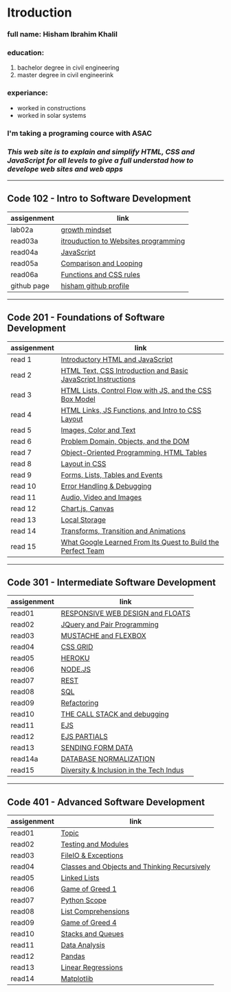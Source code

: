 # Itroduction
### full name: Hisham Ibrahim Khalil
### education:
 1. bachelor degree in civil engineering
 2. master degree in civil engineerink
### experiance:
 - worked in constructions
 - worked in solar systems
### I'm taking a programing cource with ASAC
### **_This web site is to explain and simplify HTML, CSS and JavaScript for all levels to give a full understad how to develope web sites and web apps_**  
_________________________________________________________________________

## Code 102 - Intro to Software Development

| assigenment | link |
| ----------- | ---- |
| lab02a | [growth mindset](lab02a.md) |
| read03a | [itrouduction to Websites programming ](read03a.md) |
| read04a | [JavaScript](read04.md) |
| read05a | [Comparison and Looping](read05.md) |
| read06a | [Functions and CSS rules](read05.md) |
| github page | [hisham github profile](https://github.com/HishamKhalil1990) |

____________________________________________________________________________

## Code 201 - Foundations of Software Development

| assigenment | link |
| ----------- | ---- |
| read 1 | [Introductory HTML and JavaScript](201/read1.md) |
| read 2 | [HTML Text, CSS Introduction and Basic JavaScript Instructions](201/read2.md) |
| read 3 | [HTML Lists, Control Flow with JS, and the CSS Box Model](201/read3.md) |
| read 4 | [HTML Links, JS Functions, and Intro to CSS Layout](201/read4.md) |
| read 5 | [Images, Color and Text](201/read5.md) |
| read 6 | [Problem Domain, Objects, and the DOM](201/read6.md) |
| read 7 | [Object-Oriented Programming, HTML Tables](201/read7.md) |
| read 8 | [Layout in CSS](201/read8.md) |
| read 9 | [Forms, Lists, Tables and Events](201/read9.md) |
| read 10 | [Error Handling & Debugging](201/read10.md) |
| read 11 | [Audio, Video and Images](201/read11.md) |
| read 12 | [Chart.js, Canvas](201/read12.md) |
| read 13 | [Local Storage](201/read13.md) |
| read 14 | [Transforms, Transition and Animations](201/read14.md) |
| read 15 | [What Google Learned From Its Quest to Build the Perfect Team](201/read15.md) |

____________________________________________________________________________

## Code 301 - Intermediate Software Development

| assigenment | link |
| ----------- | ---- |
| read01 | [RESPONSIVE WEB DESIGN and FLOATS](301/read01.md) |
| read02 | [JQuery and Pair Programming](301/read02.md) |
| read03 | [MUSTACHE and FLEXBOX](301/read03.md) |
| read04 | [CSS GRID](301/read04.md) |
| read05 | [HEROKU](301/read05.md) |
| read06 | [NODE.JS](301/read06.md) |
| read07 | [REST](301/read07.md) |
| read08 | [SQL](301/read08.md) |
| read09 | [Refactoring](301/read09.md) |
| read10 | [THE CALL STACK and debugging](301/read10.md) |
| read11 | [EJS](301/read11.md) |
| read12 | [EJS PARTIALS](301/read12.md) |
| read13 | [SENDING FORM DATA](301/read13.md) |
| read14a | [DATABASE NORMALIZATION](301/read14a.md) |
| read15 | [Diversity & Inclusion in the Tech Indus](301/read15.md) |

____________________________________________________________________________

## Code 401 - Advanced Software Development

| assigenment | link |
| ----------- | ---- |
| read01 | [Topic](401/read01.md) |
| read02 | [Testing and Modules](401/read02.md) |
| read03 | [FileIO & Exceptions](401/read03.md) |
| read04 | [Classes and Objects and Thinking Recursively](401/read04.md) |
| read05 | [Linked Lists](401/read05.md) |
| read06 | [Game of Greed 1](401/read06.md) |
| read07 | [Python Scope](401/read07.md) |
| read08 | [List Comprehensions](401/read08.md) |
| read09 | [Game of Greed 4](401/read09.md) |
| read10 | [Stacks and Queues](401/read10.md) |
| read11 | [Data Analysis](401/read11.md) |
| read12 | [Pandas](401/read12.md) |
| read13 | [Linear Regressions](401/read13.md) |
| read14 | [Matplotlib](401/read14.md) |